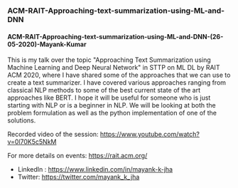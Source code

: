 ### ACM-RAIT-Approaching-text-summarization-using-ML-and-DNN
#### ACM-RAIT-Approaching-text-summarization-using-ML-and-DNN-(26-05-2020)-Mayank-Kumar

This is my talk over the topic "Approaching Text Summarization using Machine Learning 
and Deep Neural Network" in STTP on ML DL by RAIT ACM 2020, where I have shared some 
of the approaches that we can use to create a text summarizer. I have covered various 
approaches ranging from classical NLP methods to some of the best current state of the 
art approaches like BERT. I hope it will be useful for someone who is just starting with 
NLP or is a beginner in NLP. We will be looking at both the problem formulation as well 
as the python implementation of one of the solutions.

Recorded video of the session: https://www.youtube.com/watch?v=0l70K5c5NkM

For more details on events: https://rait.acm.org/

- LinkedIn : https://www.linkedin.com/in/mayank-k-jha
- Twitter: https://twitter.com/mayank_k_jha

